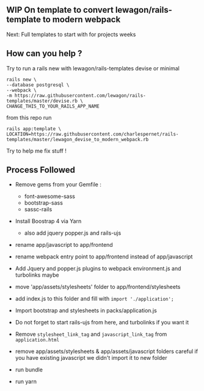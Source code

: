## WIP On template to convert lewagon/rails-template to modern webpack
Next: Full templates to start with for projects weeks

## How can you help ?
  Try to run a rails new with lewagon/rails-templates devise or minimal

  ```
  rails new \
  --database postgresql \
  --webpack \
  -m https://raw.githubusercontent.com/lewagon/rails-templates/master/devise.rb \
  CHANGE_THIS_TO_YOUR_RAILS_APP_NAME
  ```

  from this repo run
  ```
  rails app:template \ LOCATION=https://raw.githubusercontent.com/charlespernet/rails-templates/master/lewagon_devise_to_modern_webpack.rb
  ```

  Try to help me fix stuff !

## Process Followed

- Remove gems from your Gemfile :
  - font-awesome-sass
  - bootstrap-sass
  - sassc-rails

- Install Boostrap 4 via Yarn
  - also add jquery popper.js and rails-ujs
- rename app/javascript to app/frontend
- rename webpack entry point to app/frontend instead of app/javascript
- Add Jquery and popper.js plugins to webpack environment.js and turbolinks maybe

- move 'app/assets/stylesheets' folder to app/frontend/stylesheets
- add index.js to this folder and fill with `import './application';`

- Import bootstrap and stylesheets in packs/application.js
- Do not forget to start rails-ujs from here, and turbolinks if you want it
- Remove `stylesheet_link_tag` and `javascript_link_tag` from `application.html`

- remove app/assets/stylesheets & app/assets/javascript folders
  careful if you have existing javascript we didn't import it to new folder

- run bundle  
- run yarn  
